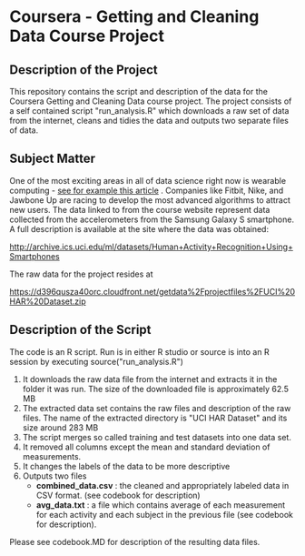 # Coursera - Getting and Cleaning Data Course Project

## Description of the Project

This repository contains the script and description of the data for the Coursera Getting and Cleaning Data course project. The project consists of a self contained script "run_analysis.R" which downloads a raw set of data from the internet, cleans and tidies the data and outputs two separate files of data.

## Subject Matter
One of the most exciting areas in all of data science right now is wearable computing - [see for example this article](http://www.insideactivitytracking.com/data-science-activity-tracking-and-the-battle-for-the-worlds-top-sports-brand/) . Companies like Fitbit, Nike, and Jawbone Up are racing to develop the most advanced algorithms to attract new users. The data linked to from the course website represent data collected from the accelerometers from the Samsung Galaxy S smartphone. A full description is available at the site where the data was obtained: 

http://archive.ics.uci.edu/ml/datasets/Human+Activity+Recognition+Using+Smartphones 

The raw data for the project resides at 

https://d396qusza40orc.cloudfront.net/getdata%2Fprojectfiles%2FUCI%20HAR%20Dataset.zip

## Description of the Script

The code is an R script. Run is in either R studio or source is into an R session by executing source("run_analysis.R")

1. It downloads the raw data file from the internet and extracts it in the folder it was run. The size of the downloaded file is approximately 62.5 MB
2. The extracted data set contains the raw files and description of the raw files. The name of the extracted directory is "UCI HAR Dataset" and its size around 283 MB
3. The script merges so called training and test datasets into one data set.
4. It removed all columns except the mean and standard deviation of measurements.
5. It changes the labels of the data to be more descriptive 
6. Outputs two files
    - **combined_data.csv** : the cleaned and appropriately labeled data in CSV format. (see codebook for description)
    - **avg_data.txt** : a file which contains average of each measurement for each activity and each subject in the previous file (see codebook for description). 
    
Please see codebook.MD for description of the resulting data files.